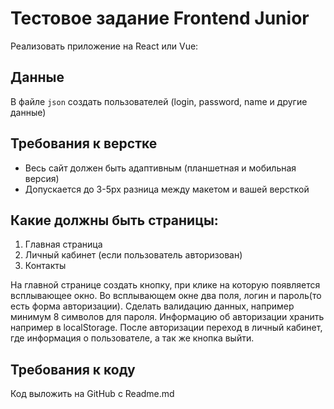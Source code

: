 # Тестовое задание Frontend Junior

Реализовать приложение на React или Vue:

## Данные
В файле `json` создать пользователей (login, password, name и другие данные)

## Требования к верстке
- Весь сайт должен быть адаптивным (планшетная и мобильная версия)
- Допускается до 3-5px разница между макетом и вашей версткой

## Какие должны быть страницы:
1. Главная страница
2. Личный кабинет (если пользователь авторизован)
3. Контакты

На главной странице создать кнопку, при клике на которую появляется всплывающее окно. Во всплывающем окне два поля, логин и пароль(то есть форма авторизации). Сделать валидацию данных, например минимум 8 символов для пароля. 
Информацию об авторизации хранить например в localStorage. После авторизации переход в личный кабинет, где информация о пользователе, а так же кнопка выйти. 

## Требования к коду
Код выложить на GitHub с Readme.md